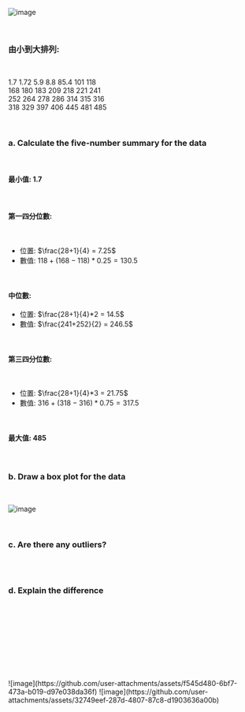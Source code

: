 
![image](https://github.com/user-attachments/assets/9ec3e3be-08ba-45f4-95b1-5b19989157b5)

<br/>

### 由小到大排列:

<br/>

 1.7  1.72  5.9   8.8   85.4  101  118  
 168  180  183  209  218  221  241  
 252  264  278  286  314  315  316  
 318  329  397  406  445  481  485  
                
<br/>

### a. Calculate the five-number summary for the data

<br/>

#### 最小值:  1.7

 <br/>

#### 第一四分位數:  
 
<br/>

 - 位置: $\frac{28+1}{4} = 7.25$
 - 數值: $118 + (168-118)*0.25 = 130.5$  

<br/>

#### 中位數: 

 - 位置: $\frac{28+1}{4}*2 = 14.5$  
 - 數值: $\frac{241+252}{2} = 246.5$  

<br/>

#### 第三四分位數:  

<br/>

 - 位置: $\frac{28+1}{4}*3 = 21.75$
 - 數值: $316+(318-316)*0.75 = 317.5$  

<br/>

#### 最大值: 485

<br/>

### b. Draw a box plot for the data

<br/>

![image](https://github.com/user-attachments/assets/ab79bf17-6956-4f53-90dd-caecc92f66f5)

<br/>

### c. Are there any outliers?

<br/>

<br/>

### d. Explain the difference

<br/>

<br/>

<br/>
<br/>
<br/>
<br/>
<br/>
<br/>
<br/>
![image](https://github.com/user-attachments/assets/f545d480-6bf7-473a-b019-d97e038da36f)
![image](https://github.com/user-attachments/assets/32749eef-287d-4807-87c8-d1903636a00b)

